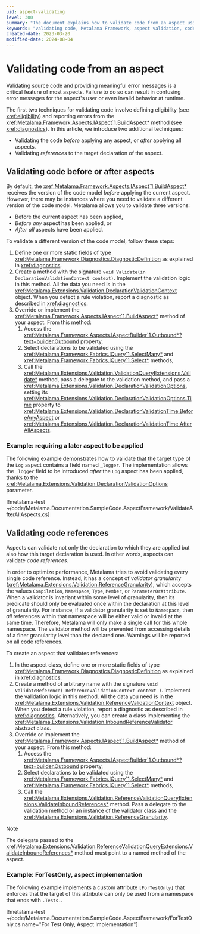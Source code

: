 ```yaml
---
uid: aspect-validating
level: 300
summary: "The document explains how to validate code from an aspect using Metalama Framework, covering validation before or after aspects and validating code references. It includes examples and steps to follow."
keywords: "validating code, Metalama Framework, aspect validation, code references, .NET aspects, IAspect BuildAspect, diagnostic reporting, DeclarationValidationContext, ReferenceValidationContext, validator granularity"
created-date: 2023-03-20
modified-date: 2024-08-04
---
```


# Validating code from an aspect

Validating source code and providing meaningful error messages is a critical feature of most aspects. Failure to do so can result in confusing error messages for the aspect's user or even invalid behavior at runtime.

The first two techniques for validating code involve defining eligibility (see <xref:eligibility>) and reporting errors from the <xref:Metalama.Framework.Aspects.IAspect`1.BuildAspect*> method (see <xref:diagnostics>). In this article, we introduce two additional techniques:

* Validating the code _before_ applying any aspect, or _after_ applying all aspects.
* Validating _references_ to the target declaration of the aspect.

## Validating code before or after aspects

By default, the <xref:Metalama.Framework.Aspects.IAspect`1.BuildAspect*> receives the version of the code model _before_ applying the current aspect. However, there may be instances where you need to validate a different version of the code model. Metalama allows you to validate three versions:

* Before the current aspect has been applied,
* _Before any_ aspect has been applied, or
* _After all_ aspects have been applied.

To validate a different version of the code model, follow these steps:

1. Define one or more static fields of type <xref:Metalama.Framework.Diagnostics.DiagnosticDefinition> as explained in <xref:diagnostics>.
2. Create a method with the signature `void Validate(in DeclarationValidationContext context)`. Implement the validation logic in this method. All the data you need is in the <xref:Metalama.Extensions.Validation.DeclarationValidationContext> object. When you detect a rule violation, report a diagnostic as described in <xref:diagnostics>.
3. Override or implement the <xref:Metalama.Framework.Aspects.IAspect`1.BuildAspect*> method of your aspect. From this method:
   1. Access the <xref:Metalama.Framework.Aspects.IAspectBuilder`1.Outbound*?text=builder.Outbound> property,
   2. Select declarations to be validated using the <xref:Metalama.Framework.Fabrics.IQuery`1.SelectMany*> and <xref:Metalama.Framework.Fabrics.IQuery`1.Select*> methods,
   2. Call the <xref:Metalama.Extensions.Validation.ValidationQueryExtensions.Validate*> method, pass a delegate to the validation method, and pass a <xref:Metalama.Extensions.Validation.DeclarationValidationOptions>, setting its <xref:Metalama.Extensions.Validation.DeclarationValidationOptions.Time> property to <xref:Metalama.Extensions.Validation.DeclarationValidationTime.BeforeAnyAspect> or <xref:Metalama.Extensions.Validation.DeclarationValidationTime.AfterAllAspects>.

### Example: requiring a later aspect to be applied

The following example demonstrates how to validate that the target type of the `Log` aspect contains a field named `_logger`. The implementation allows the `_logger` field to be introduced _after_ the `Log` aspect has been applied, thanks to the <xref:Metalama.Extensions.Validation.DeclarationValidationOptions> parameter.

[!metalama-test  ~/code/Metalama.Documentation.SampleCode.AspectFramework/ValidateAfterAllAspects.cs]

## Validating code references

Aspects can validate not only the declaration to which they are applied but also how this target declaration is used. In other words, aspects can validate _code references_.

In order to optimize performance, Metalama tries to avoid validating every single code reference. Instead, it has a concept of _validator granularity_ (<xref:Metalama.Extensions.Validation.ReferenceGranularity>), which accepts the values `Compilation`, `Namespace`, `Type`, `Member`, or `ParameterOrAttribute`. When a validator is invariant within some level of granularity, then its predicate should only be evaluated once within the declaration at this level of granularity. For instance, if a validator granularity is set to `Namespace`, then _all_ references within that namespace will be either valid or invalid at the same time. Therefore, Metalama will only make a single call for this whole namespace. The validator method will be prevented from accessing details of a finer granularity level than the declared one. Warnings will be reported on all code references.

To create an aspect that validates references:

1. In the aspect class, define one or more static fields of type <xref:Metalama.Framework.Diagnostics.DiagnosticDefinition> as explained in <xref:diagnostics>.
2. Create a method of arbitrary name with the signature `void ValidateReference( ReferenceValidationContext context )`. Implement the validation logic in this method. All the data you need is in the <xref:Metalama.Extensions.Validation.ReferenceValidationContext> object. When you detect a rule violation, report a diagnostic as described in <xref:diagnostics>. Alternatively, you can create a class implementing the <xref:Metalama.Extensions.Validation.InboundReferenceValidator> abstract class.
3. Override or implement the <xref:Metalama.Framework.Aspects.IAspect`1.BuildAspect*> method of your aspect. From this method:
   1. Access the <xref:Metalama.Framework.Aspects.IAspectBuilder`1.Outbound*?text=builder.Outbound> property,
   2. Select declarations to be validated using the <xref:Metalama.Framework.Fabrics.IQuery`1.SelectMany*> and <xref:Metalama.Framework.Fabrics.IQuery`1.Select*> methods,
   3. Call the <xref:Metalama.Extensions.Validation.ReferenceValidationQueryExtensions.ValidateInboundReferences*> method. Pass a delegate to the validation method or an instance of the validator class and the <xref:Metalama.Extensions.Validation.ReferenceGranularity>.

> [!NOTE]
> The delegate passed to the <xref:Metalama.Extensions.Validation.ReferenceValidationQueryExtensions.ValidateInboundReferences*> method must point to a named method of the aspect.

### Example: ForTestOnly, aspect implementation

The following example implements a custom attribute `[ForTestOnly]` that enforces that the target of this attribute can only be used from a namespace that ends with `.Tests.`.

[!metalama-test ~/code/Metalama.Documentation.SampleCode.AspectFramework/ForTestOnly.cs name="For Test Only, Aspect Implementation"]


